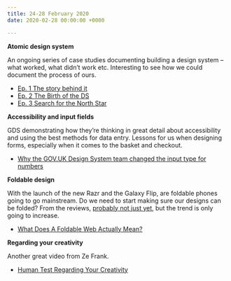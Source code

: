 ```yaml
---
title: 24-28 February 2020
date: 2020-02-28 00:00:00 +0000

---
```

**Atomic design system**

An ongoing series of case studies documenting building a design system – what worked, what didn’t work etc. Interesting to see how we could document the process of ours.

* [Ep. 1 The story behind it](https://medium.com/@danieandnuno/atomic-design-system-ep-1-the-story-behind-it-b8e7a19920b3)
* [Ep. 2 The Birth of the DS](https://medium.com/@danieandnuno/atomic-design-system-ep-1-the-story-behind-it-b8e7a19920b3)
* [Ep. 3 Search for the North Star](https://medium.com/@danieandnuno/atomic-design-system-ep-3-search-for-the-north-star-6116cf00d6a6)

**Accessibility and input fields**

GDS demonstrating how they’re thinking in great detail about accessibility and using the best methods for data entry. Lessons for us when designing forms, especially when it comes to the basket and checkout.

* [Why the GOV.UK Design System team changed the input type for numbers](https://technology.blog.gov.uk/2020/02/24/why-the-gov-uk-design-system-team-changed-the-input-type-for-numbers/)

**Foldable design**

With the launch of the new Razr and the Galaxy Flip, are foldable phones going to go mainstream. Do we need to start making sure our designs can be folded? From the reviews, [probably not just yet](https://arstechnica.com/gadgets/2020/02/samsung-galaxy-z-flip-review-foldables-arent-forever-doomed-to-failure/), but the trend is only going to increase.

* [What Does A Foldable Web Actually Mean?](https://www.smashingmagazine.com/2020/02/foldable-web-meaning/)

**Regarding your creativity**

Another great video from Ze Frank.

* [Human Test Regarding Your Creativity](https://www.youtube.com/watch?v=FJXcREFKNQg)